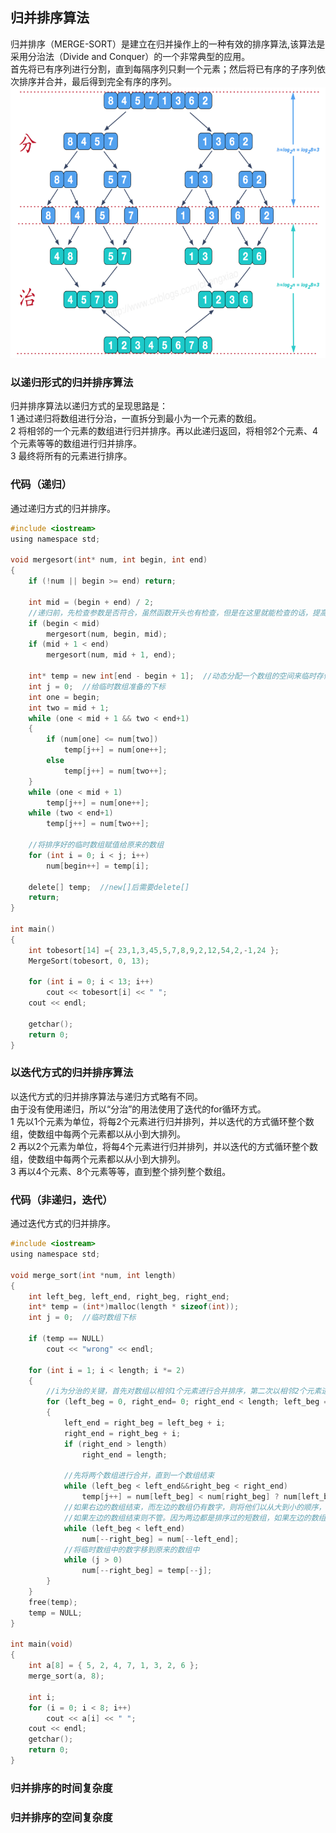 ## 归并排序算法
归并排序（MERGE-SORT）是建立在归并操作上的一种有效的排序算法,该算法是采用分治法（Divide and Conquer）的一个非常典型的应用。  
首先将已有序列进行分割，直到每隔序列只剩一个元素；然后将已有序的子序列依次排序并合并，最后得到完全有序的序列。   
![](https://github.com/sii2017/image/blob/master/MergeSort.jpg)   
### 以递归形式的归并排序算法
归并排序算法以递归方式的呈现思路是：  
1 通过递归将数组进行分治，一直拆分到最小为一个元素的数组。  
2 将相邻的一个元素的数组进行归并排序。再以此递归返回，将相邻2个元素、4个元素等等的数组进行归并排序。   
3 最终将所有的元素进行排序。   
### 代码（递归）
通过递归方式的归并排序。    
```c
#include <iostream>    
using namespace std;    
 
void mergesort(int* num, int begin, int end)   
{  
	if (!num || begin >= end) return;    

	int mid = (begin + end) / 2;   
	//递归前，先检查参数是否符合，虽然函数开头也有检查，但是在这里就能检查的话，提高了效率。   
	if (begin < mid)
		mergesort(num, begin, mid);
	if (mid + 1 < end)
		mergesort(num, mid + 1, end);

	int* temp = new int[end - begin + 1];  //动态分配一个数组的空间来临时存储排序好的数组   
	int j = 0;	//给临时数组准备的下标   
	int one = begin;   
	int two = mid + 1;   
	while (one < mid + 1 && two < end+1)  
	{   
		if (num[one] <= num[two])  
			temp[j++] = num[one++];  
		else   
			temp[j++] = num[two++];  
	}   
	while (one < mid + 1)   
		temp[j++] = num[one++];  
	while (two < end+1)   
		temp[j++] = num[two++];   

	//将排序好的临时数组赋值给原来的数组   
	for (int i = 0; i < j; i++)   
		num[begin++] = temp[i];  

	delete[] temp;	//new[]后需要delete[]     
	return;   
}   

int main()  
{   
	int tobesort[14] ={ 23,1,3,45,5,7,8,9,2,12,54,2,-1,24 };  
	MergeSort(tobesort, 0, 13);  

	for (int i = 0; i < 13; i++)  
		cout << tobesort[i] << " ";   
	cout << endl;  

	getchar();  
	return 0;   
}   
```   
### 以迭代方式的归并排序算法   
以迭代方式的归并排序算法与递归方式略有不同。   
由于没有使用递归，所以“分治”的用法使用了迭代的for循环方式。   
1 先以1个元素为单位，将每2个元素进行归并排列，并以迭代的方式循环整个数组，使数组中每两个元素都以从小到大排列。   
2 再以2个元素为单位，将每4个元素进行归并排列，并以迭代的方式循环整个数组，使数组中每两个元素都以从小到大排列。   
3 再以4个元素、8个元素等等，直到整个排列整个数组。   
### 代码（非递归，迭代）
通过迭代方式的归并排序。   
```c
#include <iostream>     
using namespace std;    

void merge_sort(int *num, int length)   
{   
	int left_beg, left_end, right_beg, right_end;  
	int* temp = (int*)malloc(length * sizeof(int));    
	int j = 0;	//临时数组下标  

	if (temp == NULL)   
		cout << "wrong" << endl;   

	for (int i = 1; i < length; i *= 2)   
	{    
		//i为分治的关键，首先对数组以相邻1个元素进行合并排序，第二次以相邻2个元素进行合并，第三次以相邻4个元素进行合并以此类推。    
		for (left_beg = 0, right_end= 0; right_end < length; left_beg = right_end)   
		{   
			left_end = right_beg = left_beg + i;   
			right_end = right_beg + i;   
			if (right_end > length)   
				right_end = length;    

			//先将两个数组进行合并，直到一个数组结束   
			while (left_beg < left_end&&right_beg < right_end)    
				temp[j++] = num[left_beg] < num[right_beg] ? num[left_beg++] : num[right_beg++];    
			//如果右边的数组结束，而左边的数组仍有数字，则将他们以从大到小的顺序，逆向移到右边的数组。（实际顺序仍是从小到大）   
			//如果左边的数组结束则不管。因为两边都是排序过的短数组，如果左边的数组结束则说明右边的数组（已排序）是完全大于左边的数组的，此时左边的数组在临时数组中，则再将左边的数组赋值回去就行了。   
			while (left_beg < left_end)   
				num[--right_beg] = num[--left_end];   
			//将临时数组中的数字移到原来的数组中   
			while (j > 0)   
				num[--right_beg] = temp[--j];   
		}   
	}   
	free(temp);   
	temp = NULL;   
}   

int main(void)    
{
	int a[8] = { 5, 2, 4, 7, 1, 3, 2, 6 };    
	merge_sort(a, 8);   

	int i;   
	for (i = 0; i < 8; i++)  
		cout << a[i] << " ";    
	cout << endl;   
	getchar();  
	return 0;   
}   
```   
### 归并排序的时间复杂度

### 归并排序的空间复杂度